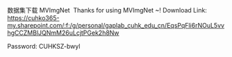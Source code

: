 数据集下载
MVImgNet 
Thanks for using MVImgNet ~!  Download Link: https://cuhko365-my.sharepoint.com/:f:/g/personal/gaplab_cuhk_edu_cn/EqsPqFli6rNOuL5vvhgCCZMBlJQNmM26uLcjtPGek2h8Nw

Password: CUHKSZ-bwyl
